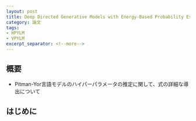 ```yaml
---
layout: post
title: Deep Directed Generative Models with Energy-Based Probability Estimation [arXiv:1606.03439]
category: 論文
tags:
- HPYLM
- VPYLM
excerpt_separator: <!--more-->
---
```


## 概要

- Pitman-Yor言語モデルのハイパーパラメータの推定に関して、式の詳細な導出について

<!--more-->

## はじめに
